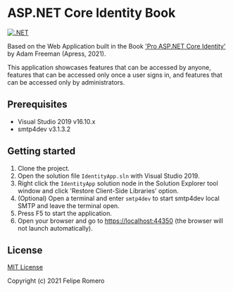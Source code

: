 # ASP.NET Core Identity Book

[![.NET][ci-badge]][ci-status]

Based on the Web Application built in the Book ['Pro ASP.NET Core Identity'](https://www.apress.com/la/book/9781484268575) by Adam Freeman (Apress, 2021).

This application showcases features that can be accessed by anyone, features that can be accessed only once a user signs in, and features that can be accessed only by administrators.

## Prerequisites

- Visual Studio 2019 v16.10.x
- smtp4dev v3.1.3.2

## Getting started

1. Clone the project.
1. Open the solution file `IdentityApp.sln` with Visual Studio 2019.
1. Right click the `IdentityApp` solution node in the Solution Explorer tool window and click 'Restore Client-Side Libraries' option.
1. (Optional) Open a terminal and enter `smtp4dev` to start smtp4dev local SMTP and leave the terminal open.
1. Press F5 to start the application.
1. Open your browser and go to <https://localhost:44350> (the browser will not launch automatically).

## License

[MIT License](LICENSE)

Copyright (c) 2021 Felipe Romero

[ci-status]: https://github.com/feliperomero3/AspNetCoreIdentityBook/actions/workflows/dotnet.yml
[ci-badge]: https://github.com/feliperomero3/AspNetCoreIdentityBook/actions/workflows/dotnet.yml/badge.svg

